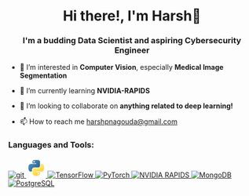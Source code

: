 <h1 align="center">Hi there!, I'm Harsh👋</h1>
<h3 align="center">I'm a budding Data Scientist and aspiring Cybersecurity Engineer</h3>

- 👀 I’m interested in **Computer Vision**, especially **Medical Image Segmentation**

- 🌱 I’m currently learning **NVIDIA-RAPIDS**

- 💞️ I’m looking to collaborate on **anything related to deep learning!**

- 📫 How to reach me harshpnagouda@gmail.com

<h3 align="left">Languages and Tools:</h3>

<p align="left"> 
  <a href="https://git-scm.com/" target="_blank"> <img src="https://www.vectorlogo.zone/logos/git-scm/git-scm-icon.svg" alt="git" width="40" height="40"/> </a> 
  <a href="https://www.python.org" target="_blank"> <img src="https://raw.githubusercontent.com/devicons/devicon/master/icons/python/python-original.svg" alt="python" width="40" height="40"/> </a> 
  <a href="https://www.tensorflow.org" target="_blank"> <img src="https://upload.wikimedia.org/wikipedia/commons/2/2d/Tensorflow_logo.svg" alt="TensorFlow" width="40" height="40"/> </a> 
  <a href="https://pytorch.org/" target="_blank"> <img src="https://upload.wikimedia.org/wikipedia/commons/1/10/PyTorch_logo_icon.svg" alt="PyTorch" width="40" height="40"/> </a> 
  <a href="https://developer.nvidia.com/rapids" target="_blank"> <img src="https://rapids.ai/assets/images/RAPIDS-logo-white.svg" alt="NVIDIA RAPIDS" width="110" height="40"/> </a> 
  <a href="https://www.mongodb.com/" target="_blank"> <img src="https://www.vectorlogo.zone/logos/mongodb/mongodb-icon.svg" alt="MongoDB" width="40" height="40"/> </a> 
  <a href="https://www.postgresql.org/" target="_blank"> <img src="https://upload.wikimedia.org/wikipedia/commons/thumb/2/29/Postgresql_elephant.svg/540px-Postgresql_elephant.svg.png?20080116191800" alt="PostgreSQL" width="40" height="40"/> </a> 
</p>
